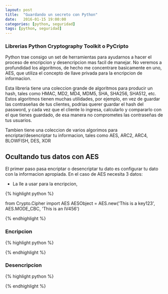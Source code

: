 ```yaml
---
layout: post
title:  "Guardando un secreto con Python"
date:   2016-01-15 19:00:00
categories: [python, seguridad]
tags: [python, seguridad]
---
```


### Librerias Python Cryptography Toolkit o PyCripto

Python trae consigo un set de herramientas para ayudarnos a hacer el proceso de encripcion y desencripcion mas facil de manejar. No veremos a profundidad los algoritmos, de hecho me concentrare basicamente en uno, AES, que utiliza el concepto de llave privada para la encripcion de informacion.

Esta libreria tiene una coleccion grande de algoritmos para producir un hash, tales como HMAC, MD2, MD4, MDM5, SHA, SHA256, SHA512, etc. Estos algoritmos tienen muchas utilidades, por ejemplo, en vez de guardar las contraseñas de tus clientes, podrias querer guardar el hash del password, y cada vez que el cliente lo ingresa, calcularlo y compararlo con el que tienes guardado, de esa manera no comprometes las contraseñas de tus usuarios.

Tambien tiene una coleccion de varios algorimos para encriptar/desencriptar tu informacion, tales como AES, ARC2, ARC4, BLOWFISH, DES, XOR

## Ocultando tus datos con AES

El primer paso pasa encriptar o desencriptar tu dato es configurar tu dato con la informacion apropiada. En el caso de AES necesita 3 datos:

- La lle a usar para la encripcion, 

{% highlight python %}

from Crypto.Cipher import AES
AESObject = AES.new('This is a key123', AES.MODE_CBC, 'This is an IV456')

{% endhighlight %}

### Encripcion

{% highlight python %}

{% endhighlight %}


### Desencripcion

{% highlight python %}

{% endhighlight %}